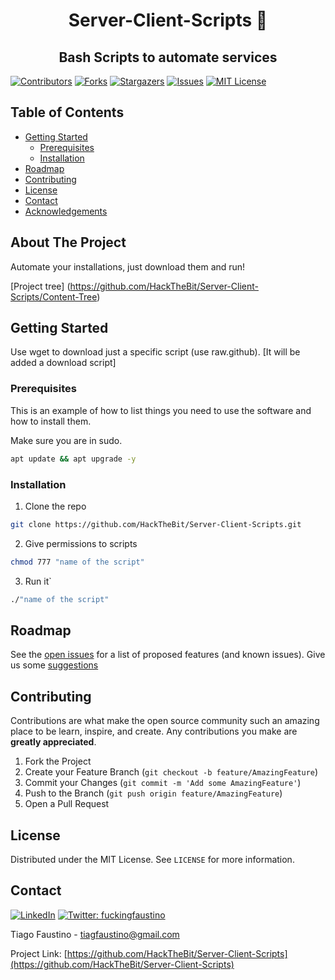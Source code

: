 
<h1 align="center"> Server-Client-Scripts 👋</h1>
<h2 align="center"  > Bash Scripts to automate services </h2>

<!-- PROJECT SHIELDS -->
<!--
*** I'm using markdown "reference style" links for readability.
*** Reference links are enclosed in brackets [ ] instead of parentheses ( ).
*** See the bottom of this document for the declaration of the reference variables
*** for contributors-url, forks-url, etc. This is an optional, concise syntax you may use.
*** https://www.markdownguide.org/basic-syntax/#reference-style-links
-->
[![Contributors][contributors-shield]][contributors-url]
[![Forks][forks-shield]][forks-url]
[![Stargazers][stars-shield]][stars-url]
[![Issues][issues-shield]][issues-url]
[![MIT License][license-shield]][license-url]






<!-- TABLE OF CONTENTS -->
## Table of Contents

* [Getting Started](#getting-started)
  * [Prerequisites](#prerequisites)
  * [Installation](#Installation)
* [Roadmap](#roadmap)
* [Contributing](#contributing)
* [License](#license)
* [Contact](#contact)
* [Acknowledgements](#acknowledgements)



<!-- ABOUT THE PROJECT -->
## About The Project

Automate your installations, just download them and run!

[Project tree] (https://github.com/HackTheBit/Server-Client-Scripts/Content-Tree)


<!-- GETTING STARTED -->
## Getting Started

Use wget to download just a specific script (use raw.github). [It will be added a download script]


### Prerequisites

This is an example of how to list things you need to use the software and how to install them.

Make sure you are in sudo.

```sh
apt update && apt upgrade -y

```

### Installation

1. Clone the repo
```sh
git clone https://github.com/HackTheBit/Server-Client-Scripts.git
```
2. Give permissions to scripts
```sh
chmod 777 "name of the script"
```
3. Run it`
```sh
./"name of the script"
```





<!-- Suggestions and Issues -->
## Roadmap

See the [open issues](https://github.com/HackTheBit/Server-Client-Scripts/issues) for a list of proposed features (and known issues).
Give us some [suggestions](https://github.com/HackTheBit/Server-Client-Scripts/labels/suggestions)


<!-- CONTRIBUTING -->
## Contributing

Contributions are what make the open source community such an amazing place to be learn, inspire, and create. Any contributions you make are **greatly appreciated**.

1. Fork the Project
2. Create your Feature Branch (`git checkout -b feature/AmazingFeature`)
3. Commit your Changes (`git commit -m 'Add some AmazingFeature'`)
4. Push to the Branch (`git push origin feature/AmazingFeature`)
5. Open a Pull Request



<!-- LICENSE -->
## License

Distributed under the MIT License. See `LICENSE` for more information.



<!-- CONTACT -->
## Contact
[![LinkedIn][linkedin-shield]][linkedin-url]  <a href="https://twitter.com/fuckingfaustino">
    <img alt="Twitter: fuckingfaustino" src="https://img.shields.io/twitter/follow/fuckingfaustino.svg?style=social" target="_blank" />
  </a>

Tiago Faustino - tiagfaustino@gmail.com

Project Link: [https://github.com/HackTheBit/Server-Client-Scripts](https://github.com/HackTheBit/Server-Client-Scripts)





<!-- MARKDOWN LINKS & IMAGES -->
<!-- https://www.markdownguide.org/basic-syntax/#reference-style-links -->
[contributors-shield]: https://img.shields.io/github/contributors/HackTheBit/Server-Client-Scripts.svg?style=flat-square
[contributors-url]: https://github.com/othneildrew/HackTheBit/Server-Client-Scripts/graphs/contributors
[forks-shield]: https://img.shields.io/github/forks/HackTheBit/Server-Client-Scripts.svg?style=flat-square
[forks-url]: https://github.com/HackTheBit/Server-Client-Scripts/network/members
[stars-shield]: https://img.shields.io/github/stars/HackTheBit/Server-Client-Scripts.svg?style=flat-square
[stars-url]: https://github.com/HackTheBit/Server-Client-Scripts/stargazers
[issues-shield]: https://img.shields.io/github/issues/HackTheBit/Server-Client-Scripts.svg?style=flat-square
[issues-url]: https://github.com/HackTheBit/Server-Client-Scripts/issues
[license-shield]: https://img.shields.io/github/license/HackTheBit/Server-Client-Scripts.svg?style=flat-square
[license-url]: https://github.com/HackTheBit/Server-Client-Scripts/blob/master/LICENSE.txt
[linkedin-shield]: https://img.shields.io/badge/-LinkedIn-black.svg?style=flat-square&logo=linkedin&colorB=555
[linkedin-url]: https://www.linkedin.com/in/tiago-faustino-b07523166/

